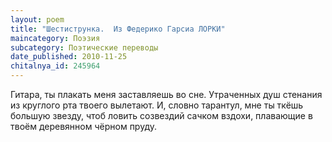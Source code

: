 ```yaml
---
layout: poem
title: "Шестиструнка.  Из Федерико Гарсиа ЛОРКИ"
maincategory: Поэзия
subcategory: Поэтические переводы
date_published: 2010-11-25
chitalnya_id: 245964
---
```




Гитара,
ты плакать меня заставляешь во сне.
Утраченных душ стенания
из круглого рта твоего вылетают.
И, словно тарантул, мне
ты ткёшь большую звезду,
чтоб ловить созвездий сачком
вздохи, плавающие в твоём
деревянном чёрном пруду.






